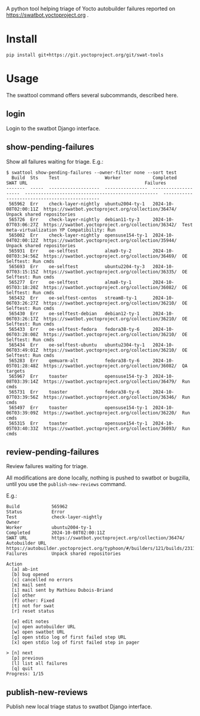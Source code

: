 A python tool helping triage of Yocto autobuilder failures reported on
https://swatbot.yoctoproject.org .

# Install

`pip install git+https://git.yoctoproject.org/git/swat-tools`

# Usage

The swattool command offers several subcommands, described here.

## login

Login to the swatbot Django interface.

## show-pending-failures

Show all failures waiting for triage. E.g.:

```
$ swattool show-pending-failures --owner-filter none --sort test
  Build  Sts    Test                 Worker            Completed             SWAT URL                                            Failures
-------  -----  -------------------  ----------------  --------------------  --------------------------------------------------  ----------------------------------------------
 565962  Err    check-layer-nightly  ubuntu2004-ty-1   2024-10-08T02:00:11Z  https://swatbot.yoctoproject.org/collection/36474/  Unpack shared repositories
 565726  Err    check-layer-nightly  debian11-ty-3     2024-10-07T03:06:27Z  https://swatbot.yoctoproject.org/collection/36342/  Test meta-virtualization YP Compatibility: Run
 565002  Err    check-layer-nightly  opensuse154-ty-1  2024-10-04T02:00:12Z  https://swatbot.yoctoproject.org/collection/35944/  Unpack shared repositories
 565931  Err    oe-selftest          alma9-ty-2        2024-10-08T03:34:56Z  https://swatbot.yoctoproject.org/collection/36469/  OE Selftest: Run cmds
 565693  Err    oe-selftest          ubuntu2204-ty-3   2024-10-07T03:15:15Z  https://swatbot.yoctoproject.org/collection/36335/  OE Selftest: Run cmds
 565277  Err    oe-selftest          alma8-ty-1        2024-10-05T03:18:20Z  https://swatbot.yoctoproject.org/collection/36082/  OE Selftest: Run cmds
 565432  Err    oe-selftest-centos   stream8-ty-1      2024-10-06T03:26:27Z  https://swatbot.yoctoproject.org/collection/36210/  OE Selftest: Run cmds
 565430  Err    oe-selftest-debian   debian12-ty-1     2024-10-06T03:26:17Z  https://swatbot.yoctoproject.org/collection/36210/  OE Selftest: Run cmds
 565433  Err    oe-selftest-fedora   fedora38-ty-6     2024-10-06T03:28:00Z  https://swatbot.yoctoproject.org/collection/36210/  OE Selftest: Run cmds
 565434  Err    oe-selftest-ubuntu   ubuntu2304-ty-1   2024-10-06T03:49:01Z  https://swatbot.yoctoproject.org/collection/36210/  OE Selftest: Run cmds
 565283  Err    qemuarm-alt          fedora38-ty-6     2024-10-05T01:28:48Z  https://swatbot.yoctoproject.org/collection/36082/  QA targets
 565967  Err    toaster              opensuse154-ty-3  2024-10-08T03:39:14Z  https://swatbot.yoctoproject.org/collection/36479/  Run cmds
 565731  Err    toaster              fedora38-ty-6     2024-10-07T03:39:56Z  https://swatbot.yoctoproject.org/collection/36346/  Run cmds
 565497  Err    toaster              opensuse154-ty-1  2024-10-06T03:39:09Z  https://swatbot.yoctoproject.org/collection/36220/  Run cmds
 565315  Err    toaster              opensuse154-ty-1  2024-10-05T03:40:33Z  https://swatbot.yoctoproject.org/collection/36093/  Run cmds
```

## review-pending-failures

Review failures waiting for triage.

All modifications are done locally, nothing is pushed to swatbot or bugzilla,
until you use the `publish-new-reviews` command.

E.g.:

```
Build            565962
Status           Error
Test             check-layer-nightly
Owner
Worker           ubuntu2004-ty-1
Completed        2024-10-08T02:00:11Z
SWAT URL         https://swatbot.yoctoproject.org/collection/36474/
Autobuilder URL  https://autobuilder.yoctoproject.org/typhoon/#/builders/121/builds/2311
Failures         Unpack shared repositories

Action
  [a] ab-int
  [b] bug opened
  [c] cancelled no errors
  [m] mail sent
  [i] mail sent by Mathieu Dubois-Briand
  [o] other
  [f] other: Fixed
  [t] not for swat
  [r] reset status

  [e] edit notes
  [u] open autobuilder URL
  [w] open swatbot URL
  [g] open stdio log of first failed step URL
  [x] open stdio log of first failed step in pager

> [n] next
  [p] previous
  [l] list all failures
  [q] quit
Progress: 1/15
```

## publish-new-reviews

Publish new local triage status to swatbot Django interface.
